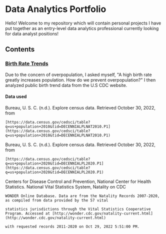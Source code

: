 # Data Analytics Portfolio
Hello! Welcome to my repository which will contain personal projects I have put together as an entry-level data analytics professional currently looking for data analyst positions!

## Contents
### [Birth Rate Trends](https://github.com/chloelinli/chloelinli.github.io/tree/main/projects/us_birth_rate_trends_20221006)
Due to the concern of overpopulation, I asked myself, "A high birth rate greatly increases population. How do we prevent overpopulation?" I then analyzed public birth trend data from the U.S CDC website.

#### Data used
Bureau, U. S. C. (n.d.). Explore census data. Retrieved October 30, 2022, from

	[https://data.census.gov/cedsci/table?q=us+population+2010&tid=DECENNIALPLNAT2010.P1](https://data.census.gov/cedsci/table?q=us+population+2010&tid=DECENNIALPLNAT2010.P1)

Bureau, U. S. C. (n.d.). Explore census data. Retrieved October 30, 2022, from

	[https://data.census.gov/cedsci/table?q=us+population+2020&tid=DECENNIALPL2020.P1](https://data.census.gov/cedsci/table?q=us+population+2020&tid=DECENNIALPL2020.P1)
  
Centers for Disease Control and Prevention, National Center for Health Statistics. National Vital Statistics System, Natality on CDC

	WONDER Online Database. Data are from the Natality Records 2007-2020, as compiled from data provided by the 57 vital
	
	statistics jurisdictions through the Vital Statistics Cooperative Program. Accessed at [http://wonder.cdc.gov/natality-current.html](http://wonder.cdc.gov/natality-current.html)
	
	with requested records 2011-2020 on Oct 29, 2022 5:51:00 PM.
